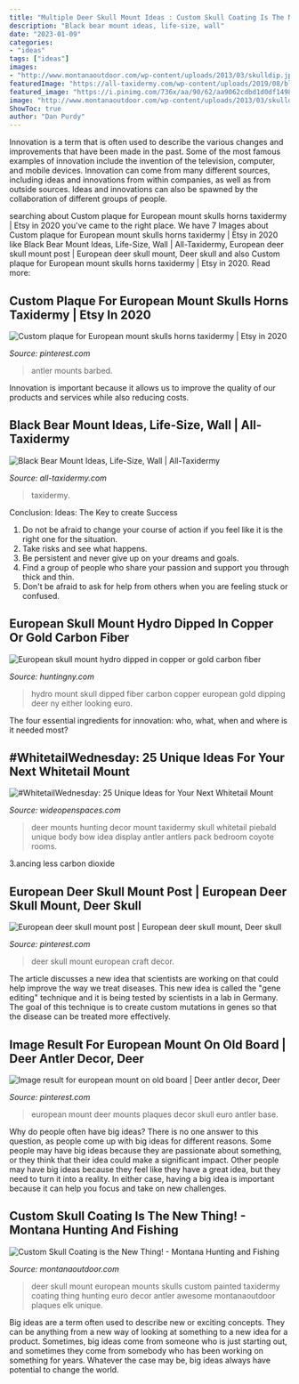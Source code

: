 ```yaml
---
title: "Multiple Deer Skull Mount Ideas : Custom Skull Coating Is The New Thing!"
description: "Black bear mount ideas, life-size, wall"
date: "2023-01-09"
categories:
- "ideas"
tags: ["ideas"]
images:
- "http://www.montanaoutdoor.com/wp-content/uploads/2013/03/skulldip.jpg"
featuredImage: "https://all-taxidermy.com/wp-content/uploads/2019/08/black-bear-taxidermy-mounts-2-683x1024.jpg"
featured_image: "https://i.pinimg.com/736x/aa/90/62/aa9062cdbd1d0df14980c5f091910afc.jpg"
image: "http://www.montanaoutdoor.com/wp-content/uploads/2013/03/skulldip.jpg"
ShowToc: true
author: "Dan Purdy"
---
```



Innovation is a term that is often used to describe the various changes and improvements that have been made in the past. Some of the most famous examples of innovation include the invention of the television, computer, and mobile devices. Innovation can come from many different sources, including ideas and innovations from within companies, as well as from outside sources. Ideas and innovations can also be spawned by the collaboration of different groups of people.

	

		
searching about Custom plaque for European mount skulls horns taxidermy | Etsy in 2020 you've came to the right place. We have 7 Images about Custom plaque for European mount skulls horns taxidermy | Etsy in 2020 like Black Bear Mount Ideas, Life-Size, Wall | All-Taxidermy, European deer skull mount post | European deer skull mount, Deer skull and also Custom plaque for European mount skulls horns taxidermy | Etsy in 2020. Read more:
		
    
## Custom Plaque For European Mount Skulls Horns Taxidermy | Etsy In 2020

<img loading=lazy src="https://i.pinimg.com/originals/2f/9c/f7/2f9cf7528a601f1ed2f0b207de2224da.jpg" onerror="this.onerror=null;this.src='https://tse2.mm.bing.net/th?id=OIP.TjmD6SwKXHtbH4zmyITeSQHaJ4&amp;pid=15.1';" alt="Custom plaque for European mount skulls horns taxidermy | Etsy in 2020">

_Source: pinterest.com_

>antler mounts barbed. 

	

Innovation is important because it allows us to improve the quality of our products and services while also reducing costs.

    
## Black Bear Mount Ideas, Life-Size, Wall | All-Taxidermy

<img loading=lazy src="https://all-taxidermy.com/wp-content/uploads/2019/08/black-bear-taxidermy-mounts-2-683x1024.jpg" onerror="this.onerror=null;this.src='https://tse3.mm.bing.net/th?id=OIP.u6E7M-iBQV1XwOM_QMaICQHaLG&amp;pid=15.1';" alt="Black Bear Mount Ideas, Life-Size, Wall | All-Taxidermy">

_Source: all-taxidermy.com_

>taxidermy. 

	

Conclusion: Ideas: The Key to create Success
1. Do not be afraid to change your course of action if you feel like it is the right one for the situation.
2. Take risks and see what happens.
3. Be persistent and never give up on your dreams and goals.
4. Find a group of people who share your passion and support you through thick and thin.
5. Don't be afraid to ask for help from others when you are feeling stuck or confused.

    
## European Skull Mount Hydro Dipped In Copper Or Gold Carbon Fiber

<img loading=lazy src="https://huntingny.com/forums/uploads/monthly_2018_11/197696677_CopperEuro.jpg.7cba2ca309b73539c582753a5e0e242c.jpg" onerror="this.onerror=null;this.src='https://tse2.mm.bing.net/th?id=OIP.9nU9vG-dA0QSCnHtWC5vmAAAAA&amp;pid=15.1';" alt="European skull mount hydro dipped in copper or gold carbon fiber">

_Source: huntingny.com_

>hydro mount skull dipped fiber carbon copper european gold dipping deer ny either looking euro. 

	

The four essential ingredients for innovation: who, what, when and where is it needed most?
 

    
## #WhitetailWednesday: 25 Unique Ideas For Your Next Whitetail Mount

<img loading=lazy src="http://cdn0.wideopenspaces.com/wp-content/uploads/2018/07/piebaldmount1.jpg" onerror="this.onerror=null;this.src='https://tse3.mm.bing.net/th?id=OIP.P4ujknv8YS0RnV3t2pJQugHaJ4&amp;pid=15.1';" alt="#WhitetailWednesday: 25 Unique Ideas for Your Next Whitetail Mount">

_Source: wideopenspaces.com_

>deer mounts hunting decor mount taxidermy skull whitetail piebald unique body bow idea display antler antlers pack bedroom coyote rooms. 

	

3.ancing less carbon dioxide 

    
## European Deer Skull Mount Post | European Deer Skull Mount, Deer Skull

<img loading=lazy src="https://i.pinimg.com/736x/aa/90/62/aa9062cdbd1d0df14980c5f091910afc.jpg" onerror="this.onerror=null;this.src='https://tse4.mm.bing.net/th?id=OIP.UKNrESDFVEQsBlCfTsS9GQHaJ4&amp;pid=15.1';" alt="European deer skull mount post | European deer skull mount, Deer skull">

_Source: pinterest.com_

>deer skull mount european craft decor. 

	

The article discusses a new idea that scientists are working on that could help improve the way we treat diseases. This new idea is called the "gene editing" technique and it is being tested by scientists in a lab in Germany. The goal of this technique is to create custom mutations in genes so that the disease can be treated more effectively.

    
## Image Result For European Mount On Old Board | Deer Antler Decor, Deer

<img loading=lazy src="https://i.pinimg.com/736x/2b/fc/be/2bfcbe256f2f6cd9d9f276f236476620.jpg" onerror="this.onerror=null;this.src='https://tse3.mm.bing.net/th?id=OIP.zkJgQNiE0zNHBlqLaSiU0QHaJ3&amp;pid=15.1';" alt="Image result for european mount on old board | Deer antler decor, Deer">

_Source: pinterest.com_

>european mount deer mounts plaques decor skull euro antler base. 

	

Why do people often have big ideas?
There is no one answer to this question, as people come up with big ideas for different reasons. Some people may have big ideas because they are passionate about something, or they think that their idea could make a significant impact. Other people may have big ideas because they feel like they have a great idea, but they need to turn it into a reality. In either case, having a big idea is important because it can help you focus and take on new challenges.

    
## Custom Skull Coating Is The New Thing! - Montana Hunting And Fishing

<img loading=lazy src="http://www.montanaoutdoor.com/wp-content/uploads/2013/03/skulldip.jpg" onerror="this.onerror=null;this.src='https://tse2.mm.bing.net/th?id=OIP.EHtkw0uTrpwbVAHWbOFahgHaLJ&amp;pid=15.1';" alt="Custom Skull Coating is the New Thing! - Montana Hunting and Fishing">

_Source: montanaoutdoor.com_

>deer skull mount european mounts skulls custom painted taxidermy coating thing hunting euro decor antler awesome montanaoutdoor plaques elk unique. 

	

Big ideas are a term often used to describe new or exciting concepts. They can be anything from a new way of looking at something to a new idea for a product. Sometimes, big ideas come from someone who is just starting out, and sometimes they come from somebody who has been working on something for years. Whatever the case may be, big ideas always have potential to change the world.

